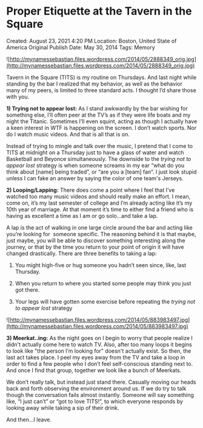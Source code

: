 # Proper Etiquette at the Tavern in the Square

Created: August 23, 2021 4:20 PM
Location: Boston, United State of America
Original Publish Date: May 30, 2014
Tags: Memory

![http://mynamessebastian.files.wordpress.com/2014/05/2888349_orig.jpg](http://mynamessebastian.files.wordpress.com/2014/05/2888349_orig.jpg)

Tavern in the Square (TITS) is my routine on Thursdays. And last night while standing by the bar I realized that my behavior, as well as the behavior many of my peers, is limited to three standard acts. I thought I’d share those with you.

**1) Trying not to appear lost:** As I stand awkwardly by the bar wishing for something else, I’ll often peer at the TV’s as if they were life boats and my night the Titanic. Sometimes I’ll even squint, acting as though I actually have a keen interest in WTF is happening on the screen. I don’t watch sports. Nor do I watch music videos. And that is all that is on.

Instead of trying to mingle and talk over the music, I pretend that I come to TITS at midnight on a Thursday just to have a glass of water and watch Basketball and Beyonce simultaneously. The downside to the *trying not to appear lost* strategy is when someone screams in my ear “what do you think about [name] being traded”, or “are you a [team] fan”. I just look stupid unless I can fake an answer by saying the color of one team's Jerseys.

**2) Looping/Lapping:** There does come a point where I feel that I’ve watched too many music videos and should really make an effort. I mean, come on, it’s my last semester of college and I’m already acting like it’s my 10th year of marriage. At that moment it’s time to either find a friend who is having as excellent a time as I am or go solo…and take a lap.

A lap is the act of walking in one large circle around the bar and acting like you’re looking for  someone specific. The reasoning behind it is that maybe, just maybe, you will be able to discover something interesting along the journey, or that by the time you return to your point of origin it will have changed drastically. There are three benefits to taking a lap:

1) You might high-five or hug someone you hadn’t seen since, like, last Thursday.

2) When you return to where you started some people may think you just got there.

3) Your legs will have gotten some exercise before repeating the *trying not to appear lost* strategy

![http://mynamessebastian.files.wordpress.com/2014/05/883983497.jpg](http://mynamessebastian.files.wordpress.com/2014/05/883983497.jpg)

**3) Meerkat..ing:** As the night goes on I begin to worry that people realize I didn't actually come here to watch TV. Also, after too many loops it begins to look like "the person I’m looking for" doesn't actually exist. So then, the last act takes place. I peel my eyes away from the TV and take a loop in order to find a few people who I don’t feel self-conscious standing next to. And once I find that group, together we look like a bunch of Meerkats.

We don’t really talk, but instead just stand there. Casually moving our heads back and forth observing the environment around us. If we do try to talk though the conversation fails almost instantly. Someone will say something like, “I just can’t” or “got to love TITS!”, to which everyone responds by looking away while taking a sip of their drink.

And then…I leave.